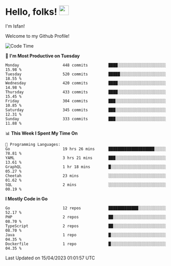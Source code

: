 # Hello, folks! <img src="https://raw.githubusercontent.com/MartinHeinz/MartinHeinz/master/wave.gif" width="30px" height="30px" />

I'm Isfan!

Welcome to my Github Profile!

<!--START_SECTION:waka-->
![Code Time](http://img.shields.io/badge/Code%20Time-2%2C543%20hrs%2019%20mins-blue)

📅 **I'm Most Productive on Tuesday** 

```text
Monday                   448 commits         ████░░░░░░░░░░░░░░░░░░░░░   15.98 % 
Tuesday                  520 commits         █████░░░░░░░░░░░░░░░░░░░░   18.55 % 
Wednesday                420 commits         ████░░░░░░░░░░░░░░░░░░░░░   14.98 % 
Thursday                 433 commits         ████░░░░░░░░░░░░░░░░░░░░░   15.45 % 
Friday                   304 commits         ███░░░░░░░░░░░░░░░░░░░░░░   10.85 % 
Saturday                 345 commits         ███░░░░░░░░░░░░░░░░░░░░░░   12.31 % 
Sunday                   333 commits         ███░░░░░░░░░░░░░░░░░░░░░░   11.88 % 
```


📊 **This Week I Spent My Time On** 

```text
💬 Programming Languages: 
Go                       19 hrs 26 mins      ████████████████████░░░░░   78.81 % 
YAML                     3 hrs 21 mins       ███░░░░░░░░░░░░░░░░░░░░░░   13.61 % 
GraphQL                  1 hr 18 mins        █░░░░░░░░░░░░░░░░░░░░░░░░   05.27 % 
Cheetah                  23 mins             ░░░░░░░░░░░░░░░░░░░░░░░░░   01.62 % 
SQL                      2 mins              ░░░░░░░░░░░░░░░░░░░░░░░░░   00.19 % 
```

**I Mostly Code in Go** 

```text
Go                       12 repos            █████████████░░░░░░░░░░░░   52.17 % 
PHP                      2 repos             ██░░░░░░░░░░░░░░░░░░░░░░░   08.70 % 
TypeScript               2 repos             ██░░░░░░░░░░░░░░░░░░░░░░░   08.70 % 
Java                     1 repo              █░░░░░░░░░░░░░░░░░░░░░░░░   04.35 % 
Dockerfile               1 repo              █░░░░░░░░░░░░░░░░░░░░░░░░   04.35 % 
```




 Last Updated on 15/04/2023 01:01:57 UTC
<!--END_SECTION:waka-->

<!--
**isfanazha/isfanazha** is a ✨ _special_ ✨ repository because its `README.md` (this file) appears on your GitHub profile.

Here are some ideas to get you started:

- 🔭 I’m currently working on ...
- 🌱 I’m currently learning ...
- 👯 I’m looking to collaborate on ...
- 🤔 I’m looking for help with ...
- 💬 Ask me about ...
- 📫 How to reach me: ...
- 😄 Pronouns: ...
- ⚡ Fun fact: ...
-->


